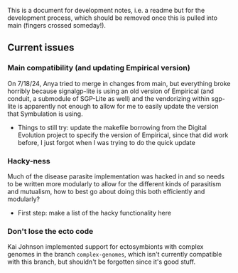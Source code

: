 This is a document for development notes, i.e. a readme but for the development process, which should be removed once this is pulled into main (fingers crossed someday!).


## Current issues

### Main compatibility (and updating Empirical version)
On 7/18/24, Anya tried to merge in changes from main, but everything broke horribly because signalgp-lite is using an old version of Empirical (and conduit, a submodule of SGP-Lite as well) and the vendorizing within sgp-lite is apparently not enough to allow for me to easily update the version that Symbulation is using. 
* Things to still try: update the makefile borrowing from the Digital Evolution project to specify the version of Empirical, since that did work before, I just forgot when I was trying to do the quick update

### Hacky-ness
Much of the disease parasite implementation was hacked in and so needs to be written more modularly to allow for the different kinds of parasitism and mutualism, how to best go about doing this both efficiently and modularly?
* First step: make a list of the hacky functionality here

### Don't lose the ecto code
Kai Johnson implemented support for ectosymbionts with complex genomes in the branch `complex-genomes`, which isn't currently compatible with this branch, but shouldn't be forgotten since it's good stuff.
